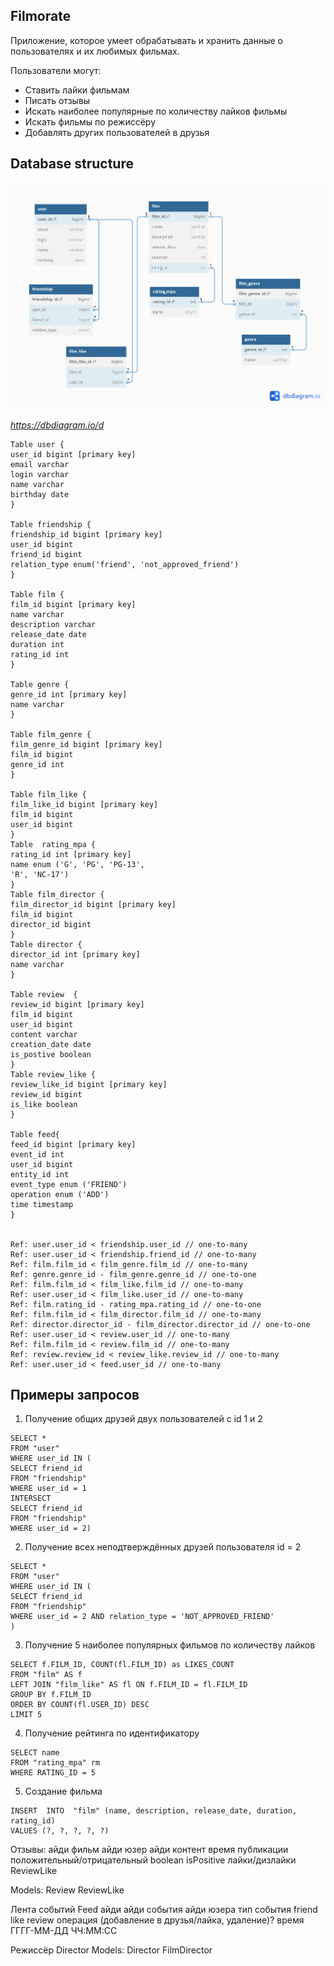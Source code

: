 ## Filmorate

Приложение, которое умеет обрабатывать и хранить данные о пользователях и их любимых фильмах.

Пользователи могут:

- Ставить лайки фильмам
- Писать отзывы
- Искать наиболее популярные по количеству лайков фильмы
- Искать фильмы по режиссёру
- Добавлять других пользователей в друзья

## Database structure

![alt text](Database.png )

*https://dbdiagram.io/d*

````
Table user {
user_id bigint [primary key]
email varchar
login varchar
name varchar
birthday date
}

Table friendship {
friendship_id bigint [primary key]
user_id bigint
friend_id bigint
relation_type enum('friend', 'not_approved_friend')
}

Table film {
film_id bigint [primary key]
name varchar
description varchar
release_date date
duration int  
rating_id int
}

Table genre {
genre_id int [primary key]
name varchar
}

Table film_genre {
film_genre_id bigint [primary key]
film_id bigint
genre_id int
}

Table film_like {
film_like_id bigint [primary key]
film_id bigint
user_id bigint
}
Table  rating_mpa {
rating_id int [primary key]
name enum ('G', 'PG', 'PG-13',
'R', 'NC-17')
}
Table film_director {
film_director_id bigint [primary key]
film_id bigint
director_id bigint
}
Table director {
director_id int [primary key]
name varchar
}

Table review  {
review_id bigint [primary key]
film_id bigint 
user_id bigint 
content varchar
creation_date date
is_postive boolean
}
Table review_like {
review_like_id bigint [primary key]
review_id bigint
is_like boolean
}

Table feed{
feed_id bigint [primary key]
event_id int 
user_id bigint
entity_id int
event_type enum ('FRIEND')
operation enum ('ADD')
time timestamp 
}


Ref: user.user_id < friendship.user_id // one-to-many
Ref: user.user_id < friendship.friend_id // one-to-many
Ref: film.film_id < film_genre.film_id // one-to-many
Ref: genre.genre_id - film_genre.genre_id // one-to-one
Ref: film.film_id < film_like.film_id // one-to-many
Ref: user.user_id < film_like.user_id // one-to-many
Ref: film.rating_id - rating_mpa.rating_id // one-to-one
Ref: film.film_id < film_director.film_id // one-to-many
Ref: director.director_id - film_director.director_id // one-to-one
Ref: user.user_id < review.user_id // one-to-many
Ref: film.film_id < review.film_id // one-to-many
Ref: review.review_id < review_like.review_id // one-to-many
Ref: user.user_id < feed.user_id // one-to-many
````

## Примеры запросов

1) Получение общих друзей двух пользователей с id 1 и 2

````
SELECT * 
FROM "user"
WHERE user_id IN (
SELECT friend_id 
FROM "friendship"
WHERE user_id = 1 
INTERSECT 
SELECT friend_id 
FROM "friendship" 
WHERE user_id = 2)
````

2) Получение всех неподтверждённых друзей пользователя id = 2

````
SELECT * 
FROM "user"
WHERE user_id IN (
SELECT friend_id 
FROM "friendship"
WHERE user_id = 2 AND relation_type = 'NOT_APPROVED_FRIEND'
)
````

3) Получение 5 наиболее популярных фильмов по количеству лайков

````
SELECT f.FILM_ID, COUNT(fl.FILM_ID) as LIKES_COUNT
FROM "film" AS f
LEFT JOIN "film_like" AS fl ON f.FILM_ID = fl.FILM_ID 
GROUP BY f.FILM_ID
ORDER BY COUNT(fl.USER_ID) DESC 
LIMIT 5
````

4) Получение рейтинга по идентификатору

````
SELECT name
FROM "rating_mpa" rm
WHERE RATING_ID = 5
````

5) Создание фильма

````
INSERT  INTO  "film" (name, description, release_date, duration, rating_id)  
VALUES (?, ?, ?, ?, ?)
````

Отзывы:
айди
фильм айди
юзер айди
контент
время публикации
положительный/отрицательный boolean isPositive
лайки/дизлайки ReviewLike

Models:
Review
ReviewLike

Лента событий Feed
айди
айди события
айди юзера
тип события friend like review
операция (добавление в друзья/лайка, удаление)?
время ГГГГ-MM-ДД ЧЧ:ММ:СС

Режиссёр Director
Models:
Director
FilmDirector

 